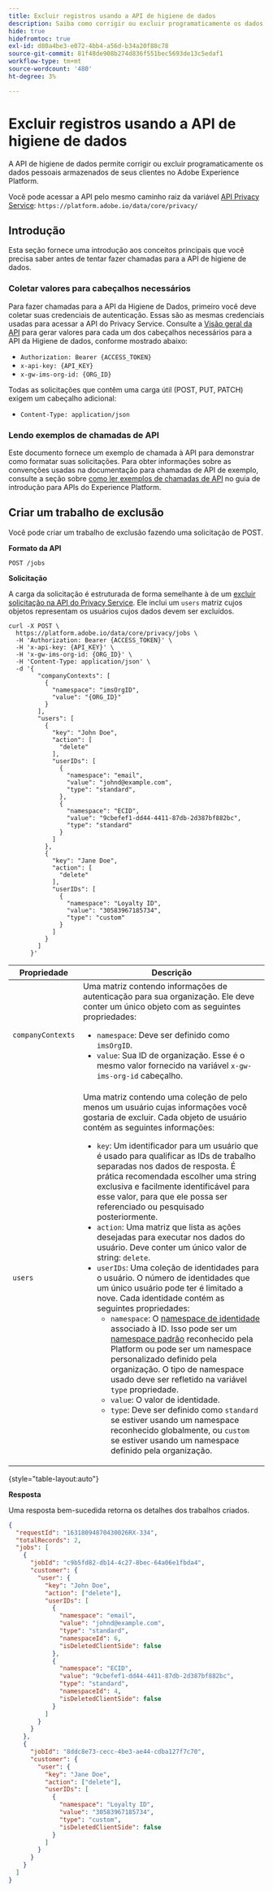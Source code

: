 ```yaml
---
title: Excluir registros usando a API de higiene de dados
description: Saiba como corrigir ou excluir programaticamente os dados pessoais armazenados de seus clientes no Adobe Experience Platform.
hide: true
hidefromtoc: true
exl-id: d80a4be3-e072-4bb4-a56d-b34a20f88c78
source-git-commit: 81f48de908b274d836f551bec5693de13c5edaf1
workflow-type: tm+mt
source-wordcount: '480'
ht-degree: 3%

---
```


# Excluir registros usando a API de higiene de dados

<!-- >[!IMPORTANT]
>
>This endpoint represents the beta functionality for record deletes. For the latest functionality, please use the [`/workorder` endpoint](./workorder.md) instead. -->

A API de higiene de dados permite corrigir ou excluir programaticamente os dados pessoais armazenados de seus clientes no Adobe Experience Platform.

Você pode acessar a API pelo mesmo caminho raiz da variável [API Privacy Service](../../privacy-service/api/overview.md): `https://platform.adobe.io/data/core/privacy/`

## Introdução

Esta seção fornece uma introdução aos conceitos principais que você precisa saber antes de tentar fazer chamadas para a API de higiene de dados.

### Coletar valores para cabeçalhos necessários

Para fazer chamadas para a API da Higiene de Dados, primeiro você deve coletar suas credenciais de autenticação. Essas são as mesmas credenciais usadas para acessar a API do Privacy Service. Consulte a [Visão geral da API](./overview.md#getting-started) para gerar valores para cada um dos cabeçalhos necessários para a API da Higiene de dados, conforme mostrado abaixo:

* `Authorization: Bearer {ACCESS_TOKEN}`
* `x-api-key: {API_KEY}`
* `x-gw-ims-org-id: {ORG_ID}`

Todas as solicitações que contêm uma carga útil (POST, PUT, PATCH) exigem um cabeçalho adicional:

* `Content-Type: application/json`

### Lendo exemplos de chamadas de API

Este documento fornece um exemplo de chamada à API para demonstrar como formatar suas solicitações. Para obter informações sobre as convenções usadas na documentação para chamadas de API de exemplo, consulte a seção sobre [como ler exemplos de chamadas de API](../../landing/api-guide.md#sample-api) no guia de introdução para APIs do Experience Platform.

## Criar um trabalho de exclusão

Você pode criar um trabalho de exclusão fazendo uma solicitação de POST.

**Formato da API**

```http
POST /jobs
```

**Solicitação**

A carga da solicitação é estruturada de forma semelhante à de um [excluir solicitação na API do Privacy Service](../../privacy-service/api/privacy-jobs.md#access-delete). Ele inclui um `users` matriz cujos objetos representam os usuários cujos dados devem ser excluídos.

```shell
curl -X POST \
  https://platform.adobe.io/data/core/privacy/jobs \
  -H 'Authorization: Bearer {ACCESS_TOKEN}' \
  -H 'x-api-key: {API_KEY}' \
  -H 'x-gw-ims-org-id: {ORG_ID}' \
  -H 'Content-Type: application/json' \
  -d '{
        "companyContexts": [
          {
            "namespace": "imsOrgID",
            "value": "{ORG_ID}"
          }
        ],
        "users": [
          {
            "key": "John Doe",
            "action": [
              "delete"
            ],
            "userIDs": [
              {
                "namespace": "email",
                "value": "johnd@example.com",
                "type": "standard",
              },
              {
                "namespace": "ECID",
                "value": "9cbefef1-dd44-4411-87db-2d387bf882bc",
                "type": "standard"
              }
            ]
          },
          {
            "key": "Jane Doe",
            "action": [
              "delete"
            ],
            "userIDs": [
              {
                "namespace": "Loyalty ID",
                "value": "30583967185734",
                "type": "custom"
              }
            ]
          }
        ]
      }'
```

| Propriedade | Descrição |
| --- | --- |
| `companyContexts` | Uma matriz contendo informações de autenticação para sua organização. Ele deve conter um único objeto com as seguintes propriedades: <ul><li>`namespace`: Deve ser definido como `imsOrgID`.</li><li>`value`: Sua ID de organização. Esse é o mesmo valor fornecido na variável `x-gw-ims-org-id` cabeçalho.</li></ul> |
| `users` | Uma matriz contendo uma coleção de pelo menos um usuário cujas informações você gostaria de excluir. Cada objeto de usuário contém as seguintes informações: <ul><li>`key`: Um identificador para um usuário que é usado para qualificar as IDs de trabalho separadas nos dados de resposta. É prática recomendada escolher uma string exclusiva e facilmente identificável para esse valor, para que ele possa ser referenciado ou pesquisado posteriormente.</li><li>`action`: Uma matriz que lista as ações desejadas para executar nos dados do usuário. Deve conter um único valor de string: `delete`.</li><li>`userIDs`: Uma coleção de identidades para o usuário. O número de identidades que um único usuário pode ter é limitado a nove. Cada identidade contém as seguintes propriedades: <ul><li>`namespace`: O [namespace de identidade](../../identity-service/namespaces.md) associado à ID. Isso pode ser um [namespace padrão](../../privacy-service/api/appendix.md#standard-namespaces) reconhecido pela Platform ou pode ser um namespace personalizado definido pela organização. O tipo de namespace usado deve ser refletido na variável `type` propriedade.</li><li>`value`: O valor de identidade.</li><li>`type`: Deve ser definido como `standard` se estiver usando um namespace reconhecido globalmente, ou `custom` se estiver usando um namespace definido pela organização.</li></ul></li></ul> |

{style="table-layout:auto"}

**Resposta**

Uma resposta bem-sucedida retorna os detalhes dos trabalhos criados.

```json
{
  "requestId": "16318094870430026RX-334",
  "totalRecords": 2,
  "jobs": [
    {
      "jobId": "c9b5fd82-db14-4c27-8bec-64a06e1fbda4",
      "customer": {
        "user": {
          "key": "John Doe",
          "action": ["delete"],
          "userIDs": [
            {
              "namespace": "email",
              "value": "johnd@example.com",
              "type": "standard",
              "namespaceId": 6,
              "isDeletedClientSide": false
            },
            {
              "namespace": "ECID",
              "value": "9cbefef1-dd44-4411-87db-2d387bf882bc",
              "type": "standard",
              "namespaceId": 4,
              "isDeletedClientSide": false
            }
          ]
        }
      }
    },
    {
      "jobId": "8ddc8e73-cecc-4be3-ae44-cdba127f7c70",
      "customer": {
        "user": {
          "key": "Jane Doe",
          "action": ["delete"],
          "userIDs": [
            {
              "namespace": "Loyalty ID",
              "value": "30583967185734",
              "type": "custom",
              "isDeletedClientSide": false
            }
          ]
        }
      }
    }
  ]
}
```
